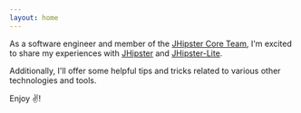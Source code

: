 ```yaml
---
layout: home
---
```


As a software engineer and member of the [JHipster Core Team](https://www.jhipster.tech/team/), I'm excited to share my experiences with [JHipster](https://www.jhipster.tech/) and [JHipster-Lite](https://www.jhipster.tech/jhipster-lite/).

Additionally, I'll offer some helpful tips and tricks related to various other technologies and tools.

<!-- [Expert JHipster Lite Advice: Ask Me Anything!](https://www.fiverr.com/renan_franca/answer-any-questions-about-jhipster-lite) -->

Enjoy ✌!
